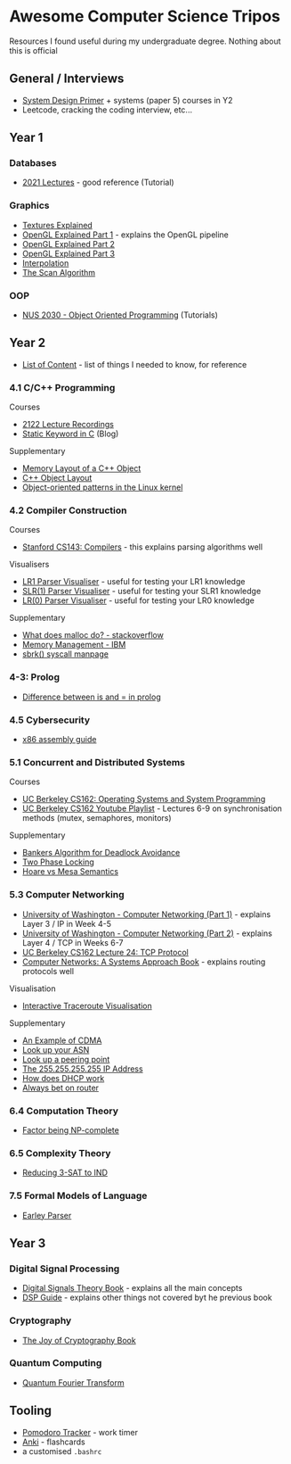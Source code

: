 # Awesome Computer Science Tripos
Resources I found useful during my undergraduate degree. Nothing about this is official

## General / Interviews
- [System Design Primer](https://github.com/donnemartin/system-design-primer) + systems (paper 5) courses in Y2
- Leetcode, cracking the coding interview, etc...


## Year 1


### Databases
- [2021 Lectures](https://www.cl.cam.ac.uk/teaching/2021/Databases/video/) - good reference (Tutorial)

### Graphics
- [Textures Explained](https://drive.google.com/file/d/1G8wW2zVBAdFhrb535k-pBac4wxTJGHpg/view?usp=sharing) 
- [OpenGL Explained Part 1](https://www.youtube.com/watch?v=Le5QSL0kZ-Q) - explains the OpenGL pipeline
- [OpenGL Explained Part 2](https://www.youtube.com/watch?v=vnmAA4VUIhM) 
- [OpenGL Explained Part 3](https://www.youtube.com/watch?v=g37cMNcYnN0) 
- [Interpolation](https://www.scratchapixel.com/lessons/3d-basic-rendering/rasterization-practical-implementation/visibility-problem-depth-buffer-depth-interpolation.html)
- [The Scan Algorithm](https://www.cs.helsinki.fi/group/goa/mallinnus/polygonit/scexplanation.html#:~:text=The%20polygon%20scan%20conversion%20algorithm,polygons%20with%20holes%20in%20them)

### OOP
- [NUS 2030 - Object Oriented Programming](https://nus-cs2030s.github.io/2021-s2/00-overview.html) (Tutorials)

## Year 2
- [List of Content](./cst-crib-sheet.md) - list of things I needed to know, for reference


### 4.1 C/C++ Programming
Courses
- [2122 Lecture Recordings](https://www.cl.cam.ac.uk/teaching/2122/ProgC/video/#h2)
- [Static Keyword in C](https://stackoverflow.com/questions/572547/what-does-static-mean-in-c) (Blog)

Supplementary
- [Memory Layout of a C++ Object](https://www.vishalchovatiya.com/memory-layout-of-cpp-object/)
- [C++ Object Layout](https://nimrod.blog/posts/what-does-cpp-object-layout-look-like/)
- [Object-oriented patterns in the Linux kernel](https://lwn.net/Articles/444910/)

### 4.2 Compiler Construction
Courses
- [Stanford CS143: Compilers](https://web.stanford.edu/class/archive/cs/cs143/cs143.1128/) - this explains parsing algorithms well

Visualisers

- [LR1 Parser Visualiser](https://jsmachines.sourceforge.net/machines/lr1.html) - useful for testing your LR1 knowledge
- [SLR(1) Parser Visualiser](https://jsmachines.sourceforge.net/machines/slr.html) - useful for testing your SLR1 knowledge
- [LR(0) Parser Visualiser](https://www.cs.princeton.edu/courses/archive/spring20/cos320/LR0/) - useful for testing your LR0 knowledge

Supplementary
- [What does malloc do? - stackoverflow](https://stackoverflow.com/questions/5716100/what-happens-in-the-kernel-during-malloc)
- [Memory Management - IBM](https://developer.ibm.com/tutorials/l-memory/)
- [sbrk() syscall manpage](https://linux.die.net/man/2/brk)

### 4-3: Prolog
- [Difference between is and = in prolog](https://stackoverflow.com/questions/33072254/what-is-the-difference-between-the-keyword-is-and-in-prolog)

### 4.5 Cybersecurity
- [x86 assembly guide](https://flint.cs.yale.edu/cs421/papers/x86-asm/asm.html)




### 5.1 Concurrent and Distributed Systems
Courses

- [UC Berkeley CS162: Operating Systems and System Programming](https://cs162.org/)  
- [UC Berkeley CS162 Youtube Playlist](https://www.youtube.com/watch?v=nKqqtV-33k0&list=PLF2K2xZjNEf97A_uBCwEl61sdxWVP7VWC&index=26) - Lectures 6-9 on synchronisation methods (mutex, semaphores, monitors) 

Supplementary

- [Bankers Algorithm for Deadlock Avoidance](https://cseweb.ucsd.edu/classes/su09/cse120/lectures/Lecture6.pdf)
- [Two Phase Locking](https://faculty.cc.gatech.edu/~jarulraj/courses/8803-s21/slides/13-two-phase-locking.pdf)
- [Hoare vs Mesa Semantics](https://pages.mtu.edu/~shene/NSF-3/e-Book/MONITOR/monitor-types.html)

### 5.3 Computer Networking
- [University of Washington - Computer Networking (Part 1)](https://www.youtube.com/playlist?list=PLzmjQ4eaGEug9YlLvqpBTdVyIZhzQxTzu) - explains Layer 3 / IP in Week 4-5
- [University of Washington - Computer Networking (Part 2)](https://www.youtube.com/playlist?list=PLv4Qy0s26-PL2-tAs6mPaxUzq-wwMdv5Y) - explains Layer 4 / TCP in Weeks 6-7
- [UC Berkeley CS162 Lecture 24: TCP Protocol](https://www.youtube.com/watch?v=nKqqtV-33k0&list=PLF2K2xZjNEf97A_uBCwEl61sdxWVP7VWC&index=26)
- [Computer Networks: A Systems Approach Book](https://book.systemsapproach.org/index.html) - explains routing protocols well


Visualisation
- [Interactive Traceroute Visualisation](https://geotraceroute.com/)

Supplementary
- [An Example of CDMA](https://en.wikipedia.org/wiki/Code-division_multiple_access)
- [Look up your ASN](https://ipinfo.io/)
- [Look up a peering point](https://www.peeringdb.com/ix/435)
- [The 255.255.255.255 IP Address](https://www.quora.com/What-is-the-significance-of-the-IP-address-255-255-255-255)
- [How does DHCP work](https://www.quora.com/How-does-a-computer-host-and-a-DHCP-server-communicate-with-each-other-for-the-first-time-since-the-host-does-not-have-an-IP-address-at-the-beginning)
- [Always bet on router](https://www.reddit.com/r/iiiiiiitttttttttttt/comments/198d8j1/router_sigma_edit/)

### 6.4 Computation Theory
- [Factor being NP-complete](https://cstheory.stackexchange.com/questions/167/what-would-be-the-consequences-of-factoring-being-np-complete)

### 6.5 Complexity Theory
- [Reducing 3-SAT to IND](https://courses.engr.illinois.edu/cs374/fa2020/lec_prerec/23/23_2_0_0.pdf)


### 7.5 Formal Models of Language
- [Earley Parser](https://loup-vaillant.fr/tutorials/earley-parsing/)



## Year 3

### Digital Signal Processing
- [Digital Signals Theory Book](https://brianmcfee.net/dstbook-site/content/intro.html) - explains all the main concepts
- [DSP Guide](https://www.dspguide.com/) - explains other things not covered byt he previous book

### Cryptography
- [The Joy of Cryptography Book](https://joyofcryptography.com/)

### Quantum Computing
- [Quantum Fourier Transform](https://www.youtube.com/watch?v=svSxHaDYHC0)


## Tooling
- [Pomodoro Tracker](https://pomodoro-tracker.com/) - work timer
- [Anki](https://apps.ankiweb.net/) - flashcards
- a customised `.bashrc`
